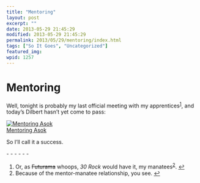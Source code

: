 ```yaml
---
title: "Mentoring"
layout: post
excerpt: ""
date: 2013-05-29 21:45:29
modified: 2013-05-29 21:45:29
permalink: 2013/05/29/mentoring/index.html
tags: ["So It Goes", "Uncategorized"]
featured_img: 
wpid: 1257
---
```


# Mentoring

Well, tonight is probably my last official meeting with my apprentices<sup id="fnref-1257:1">[1](#fn-1257:1)</sup>, and today’s Dilbert hasn’t yet come to pass:

[![Mentoring Asok](http://www.dilbert.com/dyn/str_strip/000000000/00000000/0000000/100000/80000/5000/700/185752/185752.strip.gif)](http://www.dilbert.com/2013-05-29/)  
[Mentoring Asok](http://www.dilbert.com/2013-05-29/)

So I’ll call it a success.

<div class="footnotes">- - - - - -

1. Or, as <strike>Futurama</strike> whoops, *30 Rock* would have it, my manatees<sup id="fnref-1257:2">[2](#fn-1257:2)</sup>. [↩](#fnref-1257:1)
2. Because of the mentor-manatee relationship, you see. [↩](#fnref-1257:2)

</div>